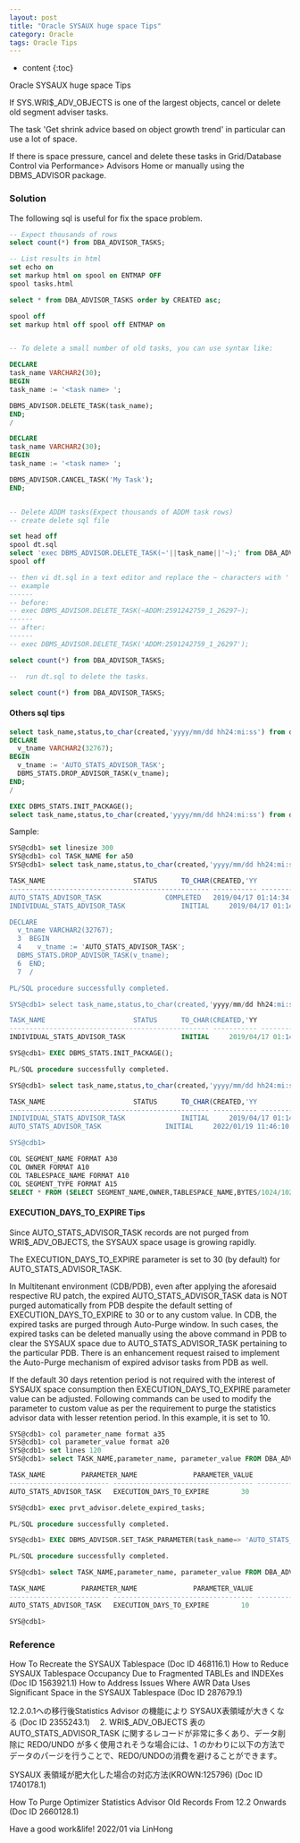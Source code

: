 ```yaml
---
layout: post
title: "Oracle SYSAUX huge space Tips"
category: Oracle
tags: Oracle Tips
---
```


* content
{:toc}


Oracle SYSAUX huge space Tips


If SYS.WRI$_ADV_OBJECTS is one of the largest objects, cancel or delete old segment adviser tasks.

The task 'Get shrink advice based on object growth trend' in particular can use a lot of space.

If there is space pressure, cancel and delete these tasks in Grid/Database Control via Performance> Advisors Home or manually using the DBMS_ADVISOR package.







### Solution

The following sql is useful for fix the space problem.

```sql
-- Expect thousands of rows
select count(*) from DBA_ADVISOR_TASKS;

-- List results in html
set echo on
set markup html on spool on ENTMAP OFF
spool tasks.html

select * from DBA_ADVISOR_TASKS order by CREATED asc;

spool off
set markup html off spool off ENTMAP on


-- To delete a small number of old tasks, you can use syntax like:

DECLARE
task_name VARCHAR2(30);
BEGIN
task_name := '<task name> ';

DBMS_ADVISOR.DELETE_TASK(task_name);
END;
/

DECLARE
task_name VARCHAR2(30);
BEGIN
task_name := '<task name> ';

DBMS_ADVISOR.CANCEL_TASK('My Task');
END;


-- Delete ADDM tasks(Expect thousands of ADDM task rows)
-- create delete sql file

set head off
spool dt.sql
select 'exec DBMS_ADVISOR.DELETE_TASK(~'||task_name||'~);' from DBA_ADVISOR_TASKS where upper(task_name) like 'ADDM%';
spool off

-- then vi dt.sql in a text editor and replace the ~ characters with ' characters.
-- example
------
-- before:
-- exec DBMS_ADVISOR.DELETE_TASK(~ADDM:2591242759_1_26297~);
------
-- after:
------
-- exec DBMS_ADVISOR.DELETE_TASK('ADDM:2591242759_1_26297');

select count(*) from DBA_ADVISOR_TASKS;

--  run dt.sql to delete the tasks.

select count(*) from DBA_ADVISOR_TASKS;

```


#### Others sql tips


```sql
select task_name,status,to_char(created,'yyyy/mm/dd hh24:mi:ss') from dba_advisor_tasks where task_name like '%ADVISOR%';
DECLARE
  v_tname VARCHAR2(32767);
BEGIN
  v_tname := 'AUTO_STATS_ADVISOR_TASK';
  DBMS_STATS.DROP_ADVISOR_TASK(v_tname);
END;
/

EXEC DBMS_STATS.INIT_PACKAGE();
select task_name,status,to_char(created,'yyyy/mm/dd hh24:mi:ss') from dba_advisor_tasks where task_name like '%ADVISOR%';
```


Sample:
```sql
SYS@cdb1> set linesize 300
SYS@cdb1> col TASK_NAME for a50
SYS@cdb1> select task_name,status,to_char(created,'yyyy/mm/dd hh24:mi:ss') from dba_advisor_tasks where task_name like '%ADVISOR%';

TASK_NAME					   STATUS      TO_CHAR(CREATED,'YY
-------------------------------------------------- ----------- -------------------
AUTO_STATS_ADVISOR_TASK 			   COMPLETED   2019/04/17 01:14:34
INDIVIDUAL_STATS_ADVISOR_TASK			   INITIAL     2019/04/17 01:14:34

DECLARE
  v_tname VARCHAR2(32767);
  3  BEGIN
  4    v_tname := 'AUTO_STATS_ADVISOR_TASK';
  DBMS_STATS.DROP_ADVISOR_TASK(v_tname);
  6  END;
  7  /

PL/SQL procedure successfully completed.

SYS@cdb1> select task_name,status,to_char(created,'yyyy/mm/dd hh24:mi:ss') from dba_advisor_tasks where task_name like '%ADVISOR%';

TASK_NAME					   STATUS      TO_CHAR(CREATED,'YY
-------------------------------------------------- ----------- -------------------
INDIVIDUAL_STATS_ADVISOR_TASK			   INITIAL     2019/04/17 01:14:34

SYS@cdb1> EXEC DBMS_STATS.INIT_PACKAGE();

PL/SQL procedure successfully completed.

SYS@cdb1> select task_name,status,to_char(created,'yyyy/mm/dd hh24:mi:ss') from dba_advisor_tasks where task_name like '%ADVISOR%';

TASK_NAME					   STATUS      TO_CHAR(CREATED,'YY
-------------------------------------------------- ----------- -------------------
INDIVIDUAL_STATS_ADVISOR_TASK			   INITIAL     2019/04/17 01:14:34
AUTO_STATS_ADVISOR_TASK 			   INITIAL     2022/01/19 11:46:10

SYS@cdb1>
```


```sql
COL SEGMENT_NAME FORMAT A30
COL OWNER FORMAT A10
COL TABLESPACE_NAME FORMAT A10
COL SEGMENT_TYPE FORMAT A15
SELECT * FROM (SELECT SEGMENT_NAME,OWNER,TABLESPACE_NAME,BYTES/1024/1024 "SIZE(MB)",SEGMENT_TYPE FROM DBA_SEGMENTS WHERE TABLESPACE_NAME='SYSAUX' ORDER BY BYTES DESC) WHERE ROWNUM<=10;
```


#### EXECUTION_DAYS_TO_EXPIRE Tips

Since AUTO_STATS_ADVISOR_TASK records are not purged from WRI$_ADV_OBJECTS, the SYSAUX space usage is growing rapidly.

The EXECUTION_DAYS_TO_EXPIRE parameter is set to 30 (by default) for AUTO_STATS_ADVISOR_TASK.

In Multitenant environment (CDB/PDB), even after applying the aforesaid respective RU patch, the expired AUTO_STATS_ADVISOR_TASK data is NOT purged automatically from PDB despite the default setting of EXECUTION_DAYS_TO_EXPIRE to 30 or to any custom value. In CDB, the expired tasks are purged through Auto-Purge window. In such cases, the expired tasks can be deleted manually using the above command in PDB to clear the SYSAUX space due to AUTO_STATS_ADVISOR_TASK pertaining to the particular PDB. There is an enhancement request raised to implement the Auto-Purge mechanism of expired advisor tasks from PDB as well.

If the default 30 days retention period is not required with the interest of SYSAUX space consumption then EXECUTION_DAYS_TO_EXPIRE parameter value can be adjusted. Following commands can be used to modify the parameter to custom value as per the requirement to purge the statistics advisor data with lesser retention period. In this example, it is set to 10.

```sql
SYS@cdb1> col parameter_name format a35
SYS@cdb1> col parameter_value format a20
SYS@cdb1> set lines 120
SYS@cdb1> select TASK_NAME,parameter_name, parameter_value FROM DBA_ADVISOR_PARAMETERS WHERE task_name='AUTO_STATS_ADVISOR_TASK' and PARAMETER_NAME='EXECUTION_DAYS_TO_EXPIRE';

TASK_NAME		  PARAMETER_NAME		      PARAMETER_VALUE
------------------------- ----------------------------------- --------------------
AUTO_STATS_ADVISOR_TASK   EXECUTION_DAYS_TO_EXPIRE	      30

SYS@cdb1> exec prvt_advisor.delete_expired_tasks;

PL/SQL procedure successfully completed.

SYS@cdb1> EXEC DBMS_ADVISOR.SET_TASK_PARAMETER(task_name=> 'AUTO_STATS_ADVISOR_TASK', parameter=> 'EXECUTION_DAYS_TO_EXPIRE', value => 10);

PL/SQL procedure successfully completed.

SYS@cdb1> select TASK_NAME,parameter_name, parameter_value FROM DBA_ADVISOR_PARAMETERS WHERE task_name='AUTO_STATS_ADVISOR_TASK' and PARAMETER_NAME='EXECUTION_DAYS_TO_EXPIRE';

TASK_NAME		  PARAMETER_NAME		      PARAMETER_VALUE
------------------------- ----------------------------------- --------------------
AUTO_STATS_ADVISOR_TASK   EXECUTION_DAYS_TO_EXPIRE	      10

SYS@cdb1>
```



### Reference

How To Recreate the SYSAUX Tablespace (Doc ID 468116.1)
How to Reduce SYSAUX Tablespace Occupancy Due to Fragmented TABLEs and INDEXes (Doc ID 1563921.1)
How to Address Issues Where AWR Data Uses Significant Space in the SYSAUX Tablespace (Doc ID 287679.1)

12.2.0.1への移行後Statistics Advisor の機能により SYSAUX表領域が大きくなる (Doc ID 2355243.1)
　2. WRI$_ADV_OBJECTS 表の AUTO_STATS_ADVISOR_TASK に関するレコードが非常に多くあり、データ削除に REDO/UNDO が多く使用されそうな場合には、1 のかわりに以下の方法でデータのパージを行うことで、REDO/UNDOの消費を避けることができます。

SYSAUX 表領域が肥大化した場合の対応方法(KROWN:125796) (Doc ID 1740178.1)

How To Purge Optimizer Statistics Advisor Old Records From 12.2 Onwards (Doc ID 2660128.1)


Have a good work&life! 2022/01 via LinHong

